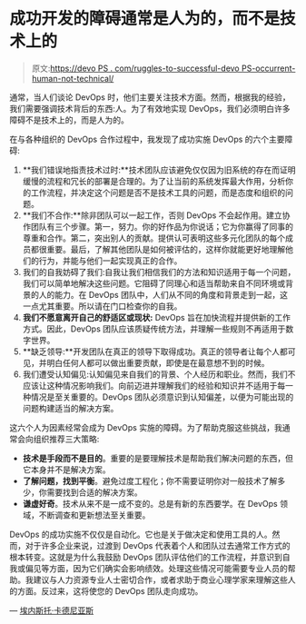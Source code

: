 # 成功开发的障碍通常是人为的，而不是技术上的

> 原文:[https://devo PS . com/ruggles-to-successful-devo PS-occurrent-human-not-technical/](https://devops.com/roadblocks-to-successful-devops-often-human-not-technical/)

通常，当人们谈论 DevOps 时，他们主要关注技术方面。然而，根据我的经验，我们需要强调技术背后的东西:人。为了有效地实现 DevOps，我们必须明白许多障碍不是技术上的，而是人为的。

在与各种组织的 DevOps 合作过程中，我发现了成功实施 DevOps 的六个主要障碍:

1.  **我们错误地指责技术过时:**技术团队应该避免仅仅因为旧系统的存在而证明缓慢的流程和冗长的部署是合理的。为了让当前的系统发挥最大作用，分析你的工作流程，并决定这个问题是否不是技术工具的问题，而是态度和组织的问题。
2.  **我们不合作:**除非团队可以一起工作，否则 DevOps 不会起作用。建立协作团队有三个步骤。第一，努力。你的好作品为你说话；它为你赢得了同事的尊重和合作。第二，突出别人的贡献。提供认可表明这些多元化团队的每个成员都很重要。最后，了解其他团队是如何被评估的，这样你就能更好地理解他们的行为，并能与他们一起实现真正的合作。
3.  我们的自我妨碍了我们:自我让我们相信我们的方法和知识适用于每一个问题，我们可以简单地解决这些问题。它阻碍了同理心和适当帮助来自不同环境或背景的人的能力。在 DevOps 团队中，人们从不同的角度和背景走到一起，这一点尤其重要。所以请在门口检查你的自我。
4.  **我们不愿意离开自己的舒适区或现状:** DevOps 旨在加快流程并提供新的工作方式。因此，DevOps 团队应该质疑传统方法，并理解一些规则不再适用于数字世界。
5.  **缺乏领导:**开发团队在真正的领导下取得成功。真正的领导者让每个人都可见，并明白任何人都可以做出重要贡献，即使是在最意想不到的时候。
6.  我们遭受认知偏见:认知偏见来自我们的背景、个人经历和职业。然而，我们不应该让这种情况影响我们。向前迈进并理解我们的经验和知识并不适用于每一种情况是至关重要的。DevOps 团队必须意识到认知偏差，以便为可能出现的问题构建适当的解决方案。

这六个人为因素经常会成为 DevOps 实施的障碍。为了帮助克服这些挑战，我通常会向组织推荐三大策略:

*   **技术是手段而不是目的**。重要的是要理解技术是帮助我们解决问题的东西，但它本身并不是解决方案。
*   **了解问题，找到平衡**。避免过度工程化；你不需要证明你对一般技术了解多少，你需要找到合适的解决方案。
*   **谦虚好奇**。技术从来不是一成不变的。总是有新的东西要学。在 DevOps 领域，不断调查和更新想法至关重要。

DevOps 的成功实施不仅仅是自动化。它也是关于做决定和使用工具的人。然而，对于许多企业来说，过渡到 DevOps 代表着个人和团队过去通常工作方式的根本转变。这就是为什么我鼓励 DevOps 团队评估他们的工作流程，并意识到自我或偏见等方面，因为它们确实会影响绩效。处理这些情况可能需要专业人员的帮助。我建议与人力资源专业人士密切合作，或者求助于商业心理学家来理解这些人的方面。反过来，这将使您的 DevOps 团队走向成功。

— [埃内斯托·卡德尼亚斯](https://devops.com/author/ernesto-cardenas/)